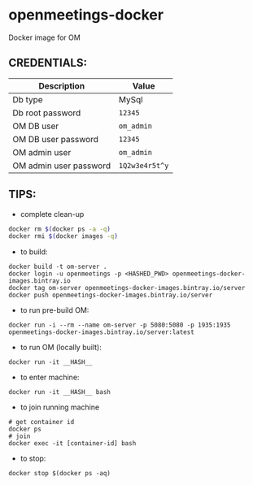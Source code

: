 # openmeetings-docker
Docker image for OM

## CREDENTIALS:

|Description|Value|
|-----------|-----|
|Db type| MySql|
|Db root password|`12345`|
|OM DB user|`om_admin`|
|OM DB user password|`12345`|
|OM admin user|`om_admin`|
|OM admin user password|`1Q2w3e4r5t^y`|


## TIPS:

* complete clean-up
```bash
docker rm $(docker ps -a -q)
docker rmi $(docker images -q)
```

* to build: 
```
docker build -t om-server .
docker login -u openmeetings -p <HASHED_PWD> openmeetings-docker-images.bintray.io
docker tag om-server openmeetings-docker-images.bintray.io/server
docker push openmeetings-docker-images.bintray.io/server
```
* to run pre-build OM:
```
docker run -i --rm --name om-server -p 5080:5080 -p 1935:1935 openmeetings-docker-images.bintray.io/server:latest
```
* to run OM (locally built):
```
docker run -it __HASH__
```
* to enter machine:
```
docker run -it __HASH__ bash
```
* to join running machine
```
# get container id
docker ps
# join
docker exec -it [container-id] bash
```

* to stop:
```
docker stop $(docker ps -aq)
```
